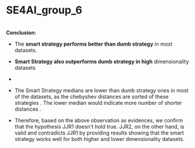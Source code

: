 # SE4AI_group_6

\
**Conclusion:**

-   The **smart strategy performs better than dumb strategy** in most datasets. 


-   **Smart Strategy also outperforms dumb strategy in high** dimensionality datasets

-  
-   The Smart Strategy medians are lower than dumb strategy ones in most of the datasets, as the chebyshev distances are sorted of these strategies . The lower median would indicate more number of shorter distances .
-   Therefore, based on the above observation as evidences, we confirm that the hypothesis JJR1 doesn't hold true. JJR2, on the other hand, is valid and contradicts JJR1 by providing results showing that the smart strategy works well for both higher and lower dimensionality datasets.
